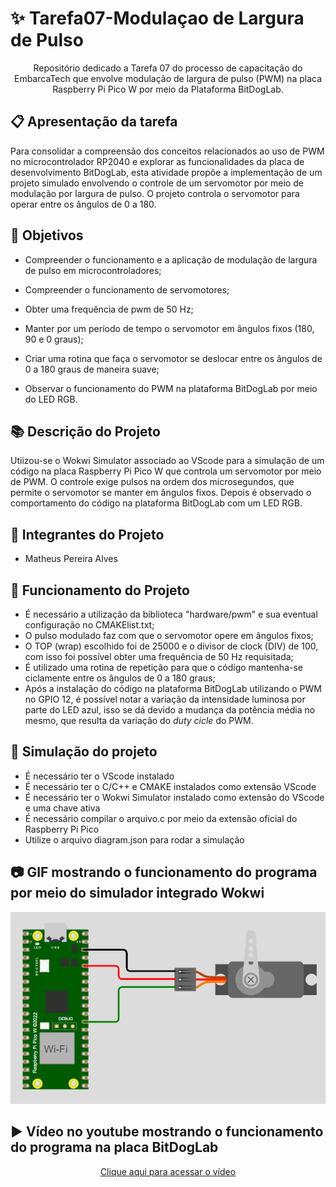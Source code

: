 # ✨ Tarefa07-Modulaçao de Largura de Pulso

<p align="center"> Repositório dedicado a Tarefa 07 do processo de capacitação do EmbarcaTech que envolve modulação de largura de pulso (PWM) na placa Raspberry Pi Pico W por meio da Plataforma BitDogLab.</p>

## :clipboard: Apresentação da tarefa

Para consolidar a compreensão dos conceitos relacionados ao uso de PWM no microcontrolador RP2040 e explorar as funcionalidades da placa de desenvolvimento BitDogLab, esta atividade propõe a implementação de um projeto simulado envolvendo o controle de um servomotor por meio de modulação por largura de pulso. O projeto controla o servomotor para operar entre os ângulos de 0 a 180.

## :dart: Objetivos

- Compreender o funcionamento e a aplicação de modulação de largura de pulso em microcontroladores;

- Compreender o funcionamento de servomotores;

- Obter uma frequência de pwm de 50 Hz;

- Manter por um período de tempo o servomotor em ângulos fixos (180, 90 e 0 graus);

- Criar uma rotina que faça o servomotor se deslocar entre os ângulos de 0 a 180 graus de maneira suave;

- Observar o funcionamento do PWM na plataforma BitDogLab por meio do LED RGB.

## :books: Descrição do Projeto

Utiizou-se o Wokwi Simulator associado ao VScode para a simulação de um código na placa Raspberry Pi Pico W que controla um servomotor por meio de PWM. O controle exige pulsos na ordem dos microsegundos, que permite o servomotor se manter em ângulos fixos. Depois é observado o comportamento do código na plataforma BitDogLab com um LED RGB.

## :walking: Integrantes do Projeto

- Matheus Pereira Alves

## :bookmark_tabs: Funcionamento do Projeto

- É necessário a utilização da biblioteca "hardware/pwm" e sua eventual configuração no CMAKElist.txt;
- O pulso modulado faz com que o servomotor opere em ângulos fixos;
- O TOP (wrap) escolhido foi de 25000 e o divisor de clock (DIV) de 100, com isso foi possível obter uma frequência de 50 Hz requisitada;
- É utilizado uma rotina de repetição para que o código mantenha-se ciclamente entre os ângulos de 0 a 180 graus;
- Após a instalação do código na plataforma BitDogLab utilizando o PWM no GPIO 12, é possível notar a variação da intensidade luminosa por parte do LED azul, isso se dá devido a mudança da potência média no mesmo, que resulta da variação do *duty cicle* do PWM.

## 🧮 Simulação do projeto

- É necessário ter o VScode instalado
- É necessário ter o C/C++ e CMAKE instalados como extensão VScode
- É necessário ter o Wokwi Simulator instalado como extensão do VScode e uma chave ativa
- É necessário compilar o arquivo.c por meio da extensão oficial do Raspberry Pi Pico
- Utilize o arquivo diagram.json para rodar a simulação


## :camera: GIF mostrando o funcionamento do programa por meio do simulador integrado Wokwi
<p align="center">
  <img src=".github/pwm.gif" alt="GIF" width="602px" />
</p>

## :arrow_forward: Vídeo no youtube mostrando o funcionamento do programa na placa BitDogLab

<p align="center">
    <a href="https://youtube.com/shorts/rAdaVVD5vjc">Clique aqui para acessar o vídeo</a>
</p>
